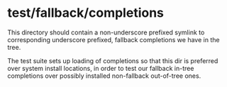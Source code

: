# test/fallback/completions

This directory should contain a non-underscore prefixed symlink to
corresponding underscore prefixed, fallback completions we have in the tree.

The test suite sets up loading of completions so that this dir is preferred
over system install locations, in order to test our fallback in-tree
completions over possibly installed non-fallback out-of-tree ones.
